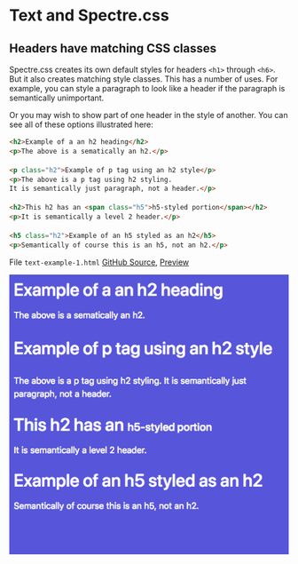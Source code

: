 # Text and Spectre.css

## Headers have matching CSS classes

Spectre.css creates its own default styles for headers `<h1>` through `<h6>`.
But it also creates matching style classes. This has a number of uses.
For example, you can style a paragraph to look like a header if the
paragraph is semantically unimportant.

Or you may wish to show part of one header in the style of
another. You can see all of these options illustrated 
here:


```html
<h2>Example of a an h2 heading</h2>
<p>The above is a sematically an h2.</p>

<p class="h2">Example of p tag using an h2 style</p>
<p>The above is a p tag using h2 styling.
It is semantically just paragraph, not a header.</p>

<h2>This h2 has an <span class="h5">h5-styled portion</span></h2>
<p>It is semantically a level 2 header.</p>

<h5 class="h2">Example of an h5 styled as an h2</h5>
<p>Semantically of course this is an h5, not an h2.</p>
```

File `text-example-1.html` [GitHub Source](https://github.com/tomcam/spectre-book/blob/master/code/text-example-1.html
), 
[Preview](https://htmlpreview.github.com/?https://github.com/tomcam/spectre-book/blob/master/code/text-example-1.html
)

![Screenshot of Spectre.css headers and header class styles](./assets/img/spectre-css-header-classes-styles.png)

